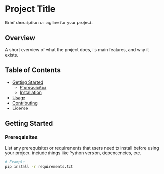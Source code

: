 # Project Title

Brief description or tagline for your project.

## Overview

A short overview of what the project does, its main features, and why it exists.

## Table of Contents

- [Getting Started](#getting-started)
  - [Prerequisites](#prerequisites)
  - [Installation](#installation)
- [Usage](#usage)
- [Contributing](#contributing)
- [License](#license)

## Getting Started

### Prerequisites

List any prerequisites or requirements that users need to install before using your project. Include things like Python version, dependencies, etc.

```bash
# Example
pip install -r requirements.txt
```